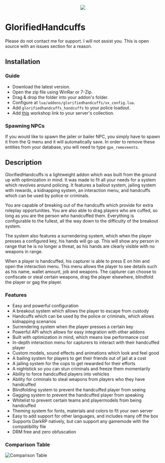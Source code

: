
<p align="center"><a href="https://www.youtube.com/watch?v=Q1wx7qCR87k"><img src="https://i.imgur.com/xJORcAQ.png"></a></p>

# GlorifiedHandcuffs

Please do not contact me for support. I will not assist you. This is open source with an issues section for a reason.

## Installation

### Guide

- Download the latest version.
- Open the zip file using WinRar or 7-Zip.
- Drag & drop the folder into your addon's folder.
- Configure at `lua/addons/glorifiedhandcuffs/xx_config.lua`.
- Add `glorifiedhandcuffs_handcuffs` to your police loadout.
- Add [this](https://steamcommunity.com/sharedfiles/filedetails/?id=2163007864) workshop link to your server's collection.

### Spawning NPCs

If you would like to spawn the jailer or bailer NPC, you simply have to spawn it from the Q menu and it will automatically save. In order to remove these entities from your database, you will need to type `gpe_removeents`.

## Description

GlorifiedHandcuffs is a lightweight addon which was built from the ground up with optimization in mind. It was made to fit all your needs for a system which revolves around policing. It features a bailout system, jailing system with rewards, a kidnapping system, an interaction menu, and handcuffs which can be used by police or criminals.

You are capable of breaking out of the handcuffs which provide for extra roleplay opportunities. You are also able to drag players who are cuffed, so long as you are the person who handcuffed them. Everything is configurable to the fullest, all the way down to the difficulty of the breakout system.

The system also features a surrendering system, which when the player presses a configured key, his hands will go up. This will show any person in range that he is no longer a threat, as his hands are clearly visible with no weapons in range.

When a player is handcuffed, his capturer is able to press E on him and open the interaction menu. This menu allows the player to see details such as his name, wallet amount, job and weapons. The capturer can choose to confiscate or steal certain weapons, drag the player elsewhere, blindfold the player or gag the player.

### Features

- Easy and powerful configuration
- A breakout system which allows the player to escape from custody
- Handcuffs which can be used by the police or criminals, which allows kidnapping scenarios
- Surrendering system when the player presses a certain key
- Powerful API which allows for easy integration with other addons
- Built with optimization in mind, which means low performance cost
- In-depth interaction menu for capturers to interact with their handcuffed player
- Custom models, sound effects and animations which look and feel good
- A bailing system for players to get their friends out of jail at a cost
- A jailing system for the cops to get rewarded for their efforts
- A nightstick so you can stun criminals and freeze them momentarily
- Ability to force handcuffed players into vehicles
- Ability for criminals to steal weapons from players who they have handcuffed
- Blindfolding system to prevent the handcuffed player from seeing
- Gagging system to prevent the handcuffed player from speaking
- Whitelist to prevent certain teams and playermodels from being handcuffed
- Theming system for fonts, materials and colors to fit your own server
- Easy to add support for other languages, and includes many off the box
- Supports DarkRP natively, but can support any gamemode with the compatibility file
- DRM free and zero obfuscation

### Comparison Table

![Comparison Table](https://i.imgur.com/b9xlIUL.png)
